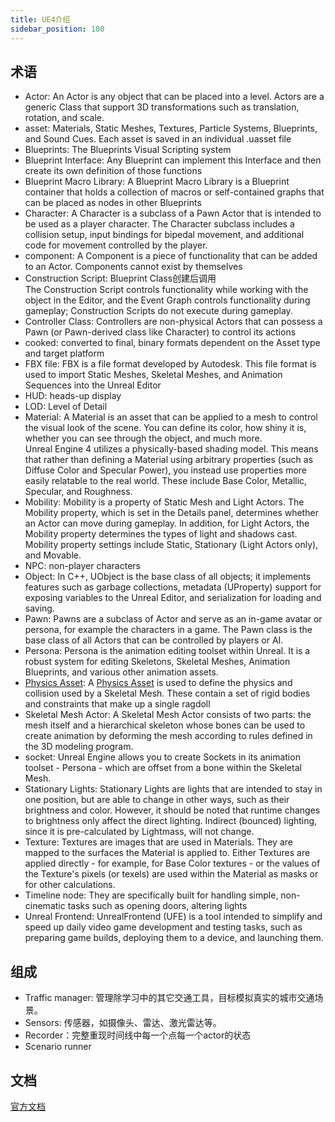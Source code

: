 ```yaml
---
title: UE4介绍
sidebar_position: 100
---
```


## 术语
- Actor: An Actor is any object that can be placed into a level. Actors are a generic Class that support 3D transformations such as translation, rotation, and scale. 
- asset: Materials, Static Meshes, Textures, Particle Systems, Blueprints, and Sound Cues. Each asset is saved in an individual .uasset file
- Blueprints: The Blueprints Visual Scripting system
- Blueprint Interface: Any Blueprint can implement this Interface and then create its own definition of those functions
- Blueprint Macro Library: A Blueprint Macro Library is a Blueprint container that holds a collection of macros or self-contained graphs that can be placed as nodes in other Blueprints
- Character: A Character is a subclass of a Pawn Actor that is intended to be used as a player character. The Character subclass includes a collision setup, input bindings for bipedal movement, and additional code for movement controlled by the player.
- component: A Component is a piece of functionality that can be added to an Actor. Components cannot exist by themselves
- Construction Script: Blueprint Class创建后调用  
The Construction Script controls functionality while working with the object in the Editor, and the Event Graph controls functionality during gameplay; Construction Scripts do not execute during gameplay.
- Controller Class: Controllers are non-physical Actors that can possess a Pawn (or Pawn-derived class like Character) to control its actions
- cooked: converted to final, binary formats dependent on the Asset type and target platform
- FBX file: FBX is a file format developed by Autodesk. This file format is used to import Static Meshes, Skeletal Meshes, and Animation Sequences into the Unreal Editor
- HUD: heads-up display
- LOD: Level of Detail
- Material: A Material is an asset that can be applied to a mesh to control the visual look of the scene. You can define its color, how shiny it is, whether you can see through the object, and much more.  
Unreal Engine 4 utilizes a physically-based shading model. This means that rather than defining a Material using arbitrary properties (such as Diffuse Color and Specular Power), you instead use properties more easily relatable to the real world. These include Base Color, Metallic, Specular, and Roughness.
- Mobility: Mobility is a property of Static Mesh and Light Actors. The Mobility property, which is set in the Details panel, determines whether an Actor can move during gameplay. In addition, for Light Actors, the Mobility property determines the types of light and shadows cast. Mobility property settings include Static, Stationary (Light Actors only), and Movable.
- NPC: non-player characters
- Object: In C++, UObject is the base class of all objects; it implements features such as garbage collections, metadata (UProperty) support for exposing variables to the Unreal Editor, and serialization for loading and saving.
- Pawn: Pawns are a subclass of Actor and serve as an in-game avatar or persona, for example the characters in a game. The Pawn class is the base class of all Actors that can be controlled by players or AI.
- Persona: Persona is the animation editing toolset within Unreal. It is a robust system for editing Skeletons, Skeletal Meshes, Animation Blueprints, and various other animation assets.
- [Physics Asset][]: A [Physics Asset][] is used to define the physics and collision used by a Skeletal Mesh. These contain a set of rigid bodies and constraints that make up a single ragdoll
- Skeletal Mesh Actor: A Skeletal Mesh Actor consists of two parts: the mesh itself and a hierarchical skeleton whose bones can be used to create animation by deforming the mesh according to rules defined in the 3D modeling program. 
- socket: Unreal Engine allows you to create Sockets in its animation toolset - Persona - which are offset from a bone within the Skeletal Mesh.
- Stationary Lights: Stationary Lights are lights that are intended to stay in one position, but are able to change in other ways, such as their brightness and color. However, it should be noted that runtime changes to brightness only affect the direct lighting. Indirect (bounced) lighting, since it is pre-calculated by Lightmass, will not change.
- Texture: Textures are images that are used in Materials. They are mapped to the surfaces the Material is applied to. Either Textures are applied directly - for example, for Base Color textures - or the values of the Texture's pixels (or texels) are used within the Material as masks or for other calculations.
- Timeline node: They are specifically built for handling simple, non-cinematic tasks such as opening doors, altering lights
- Unreal Frontend: UnrealFrontend (UFE) is a tool intended to simplify and speed up daily video game development and testing tasks, such as preparing game builds, deploying them to a device, and launching them. 

## 组成
- Traffic manager: 管理除学习中的其它交通工具，目标模拟真实的城市交通场景。
- Sensors: 传感器，如摄像头、雷达、激光雷达等。
- Recorder：完整重现时间线中每一个点每一个actor的状态
- Scenario runner


## 文档

[官方文档](https://docs.unrealengine.com/en-US/Basics/index.html)

[Physics Asset]: https://docs.unrealengine.com/en-US/InteractiveExperiences/Physics/PhysicsAssetEditor/index.html